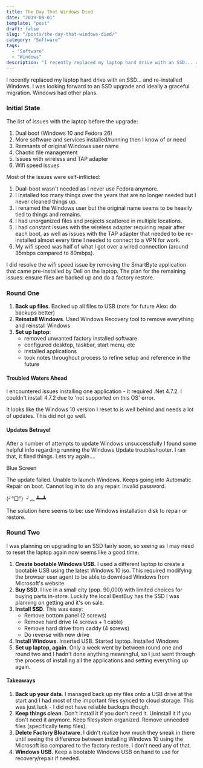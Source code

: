 ```yaml
---
title: The Day That Windows Died
date: "2019-08-01"
template: "post"
draft: false
slug: "/posts/the-day-that-windows-died/"
category: "Software"
tags:
  - "Software"
  - "Windows"
description: "I recently replaced my laptop hard drive with an SSD... and re-installed Windows. I was looking forward to an SSD upgrade and ideally a graceful migration. Windows had other plans. "
---
```



I recently replaced my laptop hard drive with an SSD... and re-installed Windows. I was looking forward to an SSD upgrade and ideally a graceful migration. Windows had other plans. 

### Initial State

The list of issues with the laptop before the upgrade:

1. Dual boot (Windows 10 and Fedora 26)
2. More software and services installed/running then I know of or need
3. Remnants of original Windows user name
4. Chaotic file management
5. Issues with wireless and TAP adapter
6. Wifi speed issues

Most of the issues were self-inflicted: 

1. Dual-boot wasn't needed as I never use Fedora anymore.
2. I installed too many things over the years that are no longer needed but I never cleaned things up.
3. I renamed the Windows user but the original name seems to be heavily tied to things and remains.
4. I had unorganized files and projects scattered in multiple locations.
5. I had constant issues with the wireless adapter requiring repair after each boot, as well as issues with the TAP adapter that needed to be re-installed almost every time I needed to connect to a VPN for work. 
6. My wifi speed was half of what I got over a wired connection (around 35mbps compared to 80mbps). 

I did resolve the wifi speed issue by removing the SmartByte application that came pre-installed by Dell on the laptop. The plan for the remaining issues: ensure files are backed up and do a factory restore.

### Round One

1. **Back up files**. Backed up all files to USB (note for future Alex: do backups better)
2. **Reinstall Windows**. Used Windows Recovery tool to remove everything and reinstall Windows
3. **Set up laptop**: 
   - removed unwanted factory installed software
   - configured desktop, taskbar, start menu, etc
   - installed applications
   - took notes throughout process to refine setup and reference in the future

#### Troubled Waters Ahead

I encountered issues installing one application - it required .Net 4.7.2. I couldn't install 4.7.2 due to 'not supported on this OS' error. 

It looks like the Windows 10 version I reset to is well behind and needs a lot of updates. This did not go well. 

#### Updates Betrayel 

After a number of attempts to update Windows unsuccessfully I found some helpful info regarding running the Windows Update troubleshooter. I ran that, it fixed things. Lets try again.... 

Blue Screen

The update failed. Unable to launch Windows. Keeps going into Automatic Repair on boot. Cannot log in to do any repair. Invalid password.

(╯°□°）╯︵ ┻━┻

The solution here seems to be: use Windows installation disk to repair or restore.

### Round Two

I was planning on upgrading to an SSD fairly soon, so seeing as I may need to reset the laptop again now seems like a good time.

1. **Create bootable Windows USB.** I used a different laptop to create a bootable USB using the latest Windows 10 iso. This required modifying the browser user agent to be able to download Windows from Microsoft's website.
2. **Buy SSD**. I live in a small city (pop. 90,000) with limited choices for buying parts in-store. Luckily the local BestBuy has the SSD I was planning on getting and it's on sale.
3. **Install SSD**. This was easy:
   - Remove bottom panel (2 screws)
   - Remove hard drive (4 screws + 1 cable)
   - Remove hard drive from caddy (4 screws)
   - Do reverse with new drive
4. **Install Windows**. Inserted USB. Started laptop. Installed Windows
5. **Set up laptop, again**. Only a week went by between round one and round two and I hadn't done anything meaningful, so I just went through the process of installing all the applications and setting everything up again.

#### Takeaways

1. **Back up your data**. I managed back up my files onto a USB drive at the start and I had most of the important files synced to cloud storage. This was just luck - I did not have reliable backups though.
2. **Keep things clean**. Don't install it if you don't need it. Uninstall it if you don't need it anymore. Keep filesystem organized. Remove unneeded files (specifically temp files). 
3. **Delete Factory Bloatware**. I didn't realize how much they sneak in there until seeing the difference between installing Windows 10 using the Microsoft iso compared to the factory restore. I don't need any of that.
4. **Windows USB**. Keep a bootable Windows USB on hand to use for recovery/repair if needed.

